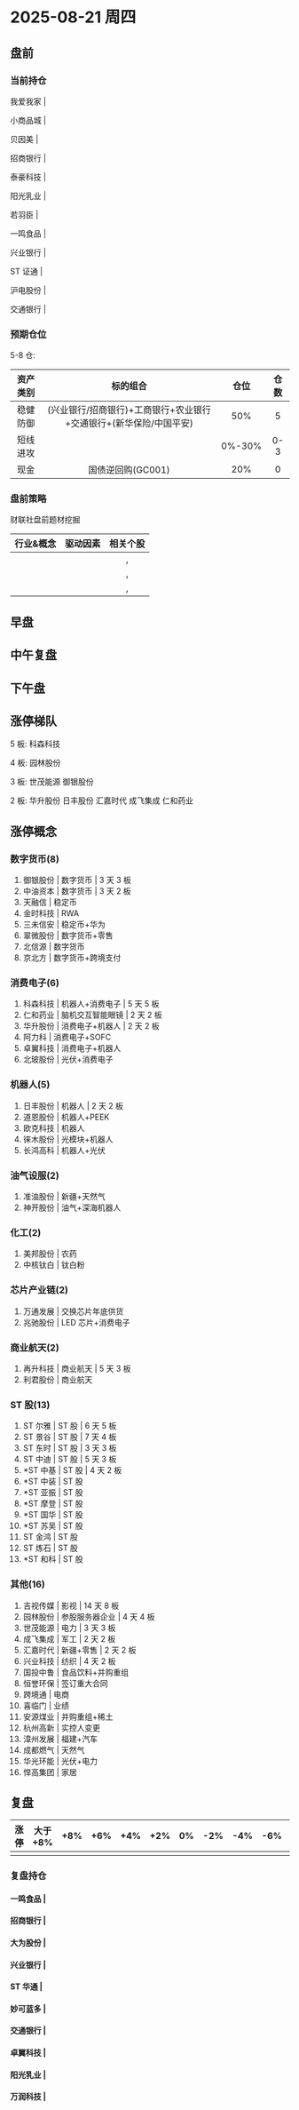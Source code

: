 # 2025-08-21 周四

## 盘前

### 当前持仓

我爱我家 |

小商品城 |

贝因美 |

招商银行 |

泰豪科技 |

阳光乳业 |

若羽臣 |

一鸣食品 |

兴业银行 |

ST 证通 |

沪电股份 |

交通银行 |

### 预期仓位

5-8 仓:

| 资产类别 |                              标的组合                              |  仓位  | 仓数 |
| :------: | :----------------------------------------------------------------: | :----: | :--: |
| 稳健防御 | (兴业银行/招商银行)+工商银行+农业银行+交通银行+(新华保险/中国平安) |  50%   |  5   |
| 短线进攻 |                                                                    | 0%-30% | 0-3  |
|   现金   |                         国债逆回购(GC001)                          |  20%   |  0   |

### 盘前策略

财联社盘前题材挖掘

| 行业&概念 | 驱动因素 | 相关个股 |
| :-------: | :------: | :------: |
|           |          |    ,     |
|           |          |    ,     |
|           |          |    ,     |

## 早盘

## 中午复盘

## 下午盘

## 涨停梯队

5 板: 科森科技

4 板: 园林股份

3 板: 世茂能源 御银股份

2 板: 华升股份 日丰股份 汇嘉时代 成飞集成 仁和药业

## 涨停概念

### 数字货币(8)

1. 御银股份 | 数字货币 | 3 天 3 板
2. 中油资本 | 数字货币 | 3 天 2 板
3. 天融信 | 稳定币
4. 金时科技 | RWA
5. 三未信安 | 稳定币+华为
6. 翠微股份 | 数字货币+零售
7. 北信源 | 数字货币
8. 京北方 | 数字货币+跨境支付

### 消费电子(6)

1. 科森科技 | 机器人+消费电子 | 5 天 5 板
2. 仁和药业 | 脑机交互智能眼镜 | 2 天 2 板
3. 华升股份 | 消费电子+机器人 | 2 天 2 板
4. 阿力科 | 消费电子+SOFC
5. 卓翼科技 | 消费电子+机器人
6. 北玻股份 | 光伏+消费电子

### 机器人(5)

1. 日丰股份 | 机器人 | 2 天 2 板
2. 道恩股份 | 机器人+PEEK
3. 欧克科技 | 机器人
4. 徕木股份 | 光模块+机器人
5. 长鸿高科 | 机器人+光伏

### 油气设服(2)

1. 准油股份 | 新疆+天然气
2. 神开股份 | 油气+深海机器人

### 化工(2)

1. 美邦股份 | 农药
2. 中核钛白 | 钛白粉

### 芯片产业链(2)

1. 万通发展 | 交换芯片年底供货
2. 兆驰股份 | LED 芯片+消费电子

### 商业航天(2)

1. 再升科技 | 商业航天 | 5 天 3 板
2. 利君股份 | 商业航天

### ST 股(13)

1. ST 尔雅 | ST 股 | 6 天 5 板
2. ST 景谷 | ST 股 | 7 天 4 板
3. ST 东时 | ST 股 | 3 天 3 板
4. ST 中迪 | ST 股 | 5 天 3 板
5. \*ST 中基 | ST 股 | 4 天 2 板
6. \*ST 中装 | ST 股
7. \*ST 亚振 | ST 股
8. \*ST 摩登 | ST 股
9. \*ST 国华 | ST 股
10. \*ST 苏吴 | ST 股
11. ST 金鸿 | ST 股
12. ST 炼石 | ST 股
13. \*ST 和科 | ST 股

### 其他(16)

1. 吉视传媒 | 影视 | 14 天 8 板
2. 园林股份 | 参股服务器企业 | 4 天 4 板
3. 世茂能源 | 电力 | 3 天 3 板
4. 成飞集成 | 军工 | 2 天 2 板
5. 汇嘉时代 | 新疆+零售 | 2 天 2 板
6. 兴业科技 | 纺织 | 4 天 2 板
7. 国投中鲁 | 食品饮料+并购重组
8. 恒誉环保 | 签订重大合同
9. 跨境通 | 电商
10. 喜临门 | 业绩
11. 安源煤业 | 并购重组+稀土
12. 杭州高新 | 实控人变更
13. 漳州发展 | 福建+汽车
14. 成都燃气 | 天然气
15. 华光环能 | 光伏+电力
16. 悍高集团 | 家居

## 复盘

| 涨停 | 大于+8% | +8% | +6% | +4% | +2% | 0%  | -2% | -4% | -6% | -8% | 小于-8% | 跌停 |
| :--: | :-----: | :-: | :-: | :-: | :-: | :-: | :-: | :-: | :-: | :-: | :-----: | :--: |
|      |         |     |     |     |     |     |     |     |     |     |         |      |

### 复盘持仓

#### 一鸣食品 |

#### 招商银行 |

#### 大为股份 |

#### 兴业银行 |

#### ST 华通 |

#### 妙可蓝多 |

#### 交通银行 |

#### 卓翼科技 |

#### 阳光乳业 |

#### 万润科技 |
